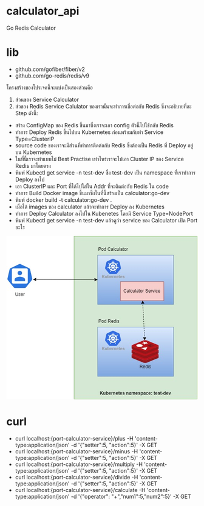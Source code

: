 # calculator_api
Go Redis Calculator

# lib
- github.com/gofiber/fiber/v2
- github.com/go-redis/redis/v9

โครงสร้างของโปรเจคนี้จะแบ่งเป็นสองส่วนคือ 
1. ส่วนของ Service Calculator
2. ส่วของ Redis
Service Calulator ของเรานั้นจะทำการเชื่อต่อกับ Redis ซึ่งจะอธิบายที่ละ Step ดังนี้:
- สร้าง ConfigMap ของ Redis ขึ้นมาซึ่งเราจะเอา config ตัวนี้ไปใช้กลับ Redis
- ทำการ Deploy Redis ขึ้นไปบน Kubernetes ก่อนพร้อมกับทำ Service Type=ClusterIP
- source code ของเราจะมีส่วนที่ทำการติดต่อกับ Redis ซึ่งต้องเป็น Redis ที่ Deploy อยู่บน Kubernetes
- ในที่นี้เราจะทำแบบไม่ Best Practise เท่าไหร่เราจะไปเอา Cluster IP ของ Service Redis มาโดยตรง
- พิมพ์ Kubectl get service -n test-dev ซึ่ง test-dev เป็น namespace ที่เราทำการ Deploy ลงไป
- เอา ClusterIP และ Port ที่ได้ไปใส่ใน Addr ที่จะติดต่อกับ Redis ใน code
- ทำการ Build Docker image ขึ้นมาซึ่งในที่นี้สร้างเป็น calculator:go-dev
- พิมพ์ docker build -t calculator:go-dev .
- เมื่อได้ images ของ calculator แล้วจะทำการ Deploy ลง Kubernetes
- ทำการ Deploy Calculator ลงไปใน Kubenetes โดยมี Service Type=NodePort
- พิมพ์ Kubectl get service -n test-dev แล้วดูว่า service ของ Calculator เปิด Port อะไร

<p align="center">
  <img src="./images/kubernetes-calculator_API.jpg">
</p>

# curl
- curl localhost:{port-calculator-service}/plus -H 'content-type:application/json' -d '{"setter":5, "action":5}' -X GET
- curl localhost:{port-calculator-service}/minus -H 'content-type:application/json' -d '{"setter":5, "action":5}' -X GET
- curl localhost:{port-calculator-service}/multiply -H 'content-type:application/json' -d '{"setter":5, "action":5}' -X GET
- curl localhost:{port-calculator-service}/divide -H 'content-type:application/json' -d '{"setter":5, "action":5}' -X GET
- curl localhost:{port-calculator-service}/calculate -H 'content-type:application/json' -d '{"operator": "+","num1":5,"num2":5}' -X GET
